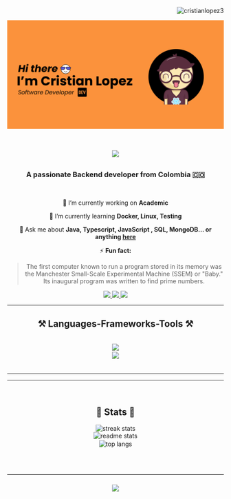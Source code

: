 <p align="right"> <img src="https://komarev.com/ghpvc/?username=cristianlopez3&label=Profile%20views&color=0e75b6&style=flat" alt="cristianlopez3" /> </p>
<img align="center" src="./assets/cover.png" />

<h1 align="center">
    <img src="https://readme-typing-svg.herokuapp.com/?font=Righteous&size=35&center=true&vCenter=true&width=500&height=70&duration=4000&lines=Welcome!+🙋;+Drop+me+a+Message!;" />
</h1>

<h3 align="center">A passionate Backend developer from Colombia 🇨🇴 </h3>

<br/>

<div align="center">
 
 🔭 I’m currently working on **Academic**
 
 🌱 I’m currently learning **Docker, Linux, Testing**

 💬 Ask me about **Java, Typescript, JavaScript , SQL, MongoDB... or anything [here](https://github.com/CristianLopez3/CristianLopez3/issues)**

 ⚡ **Fun fact:**
 > The first computer known to run a program stored in its memory was the Manchester Small-Scale Experimental Machine (SSEM) or "Baby." Its inaugural program was written to find prime numbers.
 
 </div>
 
<div align="center"> 
  <a href="mailto::cristian.c.lopez.m@gmail.com">
    <img src="https://img.shields.io/badge/Gmail-333333?style=for-the-badge&logo=gmail&logoColor=red" />
  </a>
  <a href="https://www.linkedin.com/in/cristian-lopez-software/" target="_blank">
    <img src="https://img.shields.io/badge/LinkedIn-0077B5?style=for-the-badge&logo=linkedin&logoColor=white" target="_blank" />
  </a>
  <a href="https://cristianlopez3.github.io/Portfolio/" target="_blank">
     <img src="https://img.shields.io/badge/Portfolio-FF5722?style=for-the-badge&logo=todoist&logoColor=white" target="_blank" /> <!-- sqlite, safari, google-chrome are other good icon options -->
  </a>
</div>


 <hr/>
 
<h2 align="center">⚒️ Languages-Frameworks-Tools ⚒️</h2>
<br/>
<div align="center">
    <img src="https://skillicons.dev/icons?i=react,bootstrap,html,css,vscode,github,figma,git,idea,typescript" /> 
    <br />
    <img src="https://skillicons.dev/icons?i=java,spring,nodejs,javascript,php,mongodb,mysql,linux,docker" /><br>
</div>

<br/>
<hr/>


<hr/>
<br />

<h2 align="center">🌟 Stats 🌟</h2>

<div align=center>
  <img width="400" src="https://github-readme-streak-stats-salesp07.vercel.app/?user=CristianLopez3&count_private=true&theme=react&border_radius=10" alt="streak stats"/>
</div>

<div align="center">
  <img width="400" src="https://github-readme-stats-salesp07.vercel.app/api?username=CristianLopez3&count_private=true&show_icons=true&theme=react&rank_icon=github&border_radius=10" alt="readme stats" />
</div>

<div align="center">
  <img width="400" align="center" src="https://github-readme-stats-salesp07.vercel.app/api/top-langs/?username=CristianLopez3&hide=HTML&langs_count=8&layout=compact&theme=react&border_radius=10&size_weight=0.5&count_weight=0.5&exclude_repo=github-readme-stats" alt="top langs" />

</div>



<br/><br/>
<hr/>

<h3 align="center">
    <img src="https://readme-typing-svg.herokuapp.com/?font=Righteous&size=25&center=true&vCenter=true&width=500&height=70&duration=4000&lines=Thanks+for+visiting!+✌️;+Shoot+me+a+message+on+Linkedin!;I'm+always+down+to+collab+:)">
</h3>

<br/>
